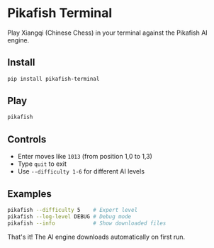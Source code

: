 # Pikafish Terminal

Play Xiangqi (Chinese Chess) in your terminal against the Pikafish AI engine.

## Install

```bash
pip install pikafish-terminal
```

## Play

```bash
pikafish
```

## Controls

- Enter moves like `1013` (from position 1,0 to 1,3)
- Type `quit` to exit
- Use `--difficulty 1-6` for different AI levels

## Examples

```bash
pikafish --difficulty 5    # Expert level
pikafish --log-level DEBUG # Debug mode
pikafish --info            # Show downloaded files
```

That's it! The AI engine downloads automatically on first run.